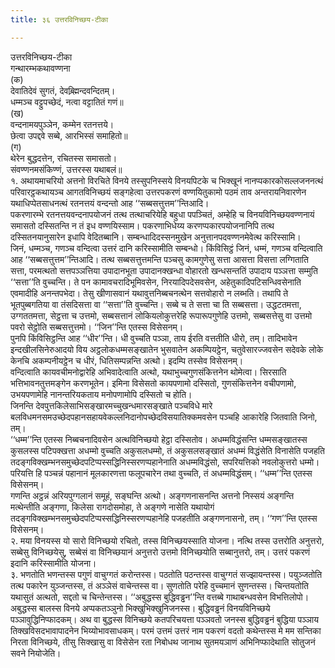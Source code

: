 ```yaml
---
title: ३६ उत्तरविनिच्छय-टीका

---
```

उत्तरविनिच्छय-टीका  
गन्थारम्भकथावण्णना  
(क)  
देवातिदेवं सुगतं, देवब्र्ह्मिन्दवन्दितम्।  
धम्मञ्च वट्टुपच्छेदं, नत्वा वट्टातितं गणं॥  
(ख)  
वन्दनामयपुञ्ञेन, कम्मेन रतनत्तये।  
छेत्वा उपद्दवे सब्बे, आरभिस्सं समाहितो॥  
(ग)  
थेरेन बुद्धदत्तेन, रचितस्स समासतो।  
संवण्णनमसंकिण्णं, उत्तरस्स यथाबलं॥  
१. अथायमाचरियो अत्तनो विरचिते विनये तस्सुपनिस्सये विनयपिटके च भिक्खूनं नानप्पकारकोसल्लजननत्थं परिवारट्ठकथायञ्च आगतविनिच्छयं सङ्गहेत्वा उत्तरपकरणं वण्णयितुकामो पठमं ताव अन्तरायनिवारणेन यथाधिप्पेतसाधनत्थं रतनत्तयं वन्दन्तो आह ‘‘सब्बसत्तुत्तम’’न्तिआदि।  
पकरणारम्भे रतनत्तयवन्दनापयोजनं तत्थ तत्थाचरियेहि बहुधा पपञ्चितं, अम्हेहि च विनयविनिच्छयवण्णनायं समासतो दस्सितन्ति न तं इध वण्णयिस्साम। पकरणाभिधेय्य करणप्पकारपयोजनानिपि तत्थ दस्सितनयानुसारेन इधापि वेदितब्बानि। सम्बन्धादिदस्सनमुखेन अनुत्तानपदवण्णनमेवेत्थ करिस्सामि।  
जिनं, धम्मञ्च, गणञ्च वन्दित्वा उत्तरं दानि करिस्सामीति सम्बन्धो। किंविसिट्ठं जिनं, धम्मं, गणञ्च वन्दित्वाति आह ‘‘सब्बसत्तुत्तम’’न्तिआदि। तत्थ सब्बसत्तुत्तमन्ति पञ्चसु कामगुणेसु सत्ता आसत्ता विसत्ता लग्गिताति सत्ता, परमत्थतो सत्तपञ्ञत्तिया उपादानभूता उपादानक्खन्धा वोहारतो खन्धसन्ततिं उपादाय पञ्ञत्ता सम्मुति ‘‘सत्ता’’ति वुच्चन्ति। ते पन कामावचरादिभूमिवसेन, निरयादिपदेसवसेन, अहेतुकादिपटिसन्धिवसेनाति एवमादीहि अनन्तपभेदा। तेसु खीणासवानं यथावुत्तनिब्बचनत्थेन सत्तवोहारो न लब्भति। तथापि ते भूतपुब्बगतिया वा तंसदिसत्ता वा ‘‘सत्ता’’ति वुच्चन्ति। सब्बे च ते सत्ता चा ति सब्बसत्ता। उद्धटतमत्ता, उग्गततमत्ता, सेट्ठत्ता च उत्तमो, सब्बसत्तानं लोकियलोकुत्तरेहि रूपारूपगुणेहि उत्तमो, सब्बसत्तेसु वा उत्तमो पवरो सेट्ठोति सब्बसत्तुत्तमो। ‘‘जिन’’न्ति एतस्स विसेसनम्।  
पुनपि किंविसिट्ठन्ति आह ‘‘धीर’’न्ति। धी वुच्चति पञ्ञा, ताय ईरति वत्ततीति धीरो, तम्। तादिभावेन इन्दखीलसिनेरुआदयो विय अट्ठलोकधम्मसङ्खातेन भुसवातेन अकम्पियट्ठेन, चतुवेसारज्जवसेन सदेवके लोके केनचि अकम्पनीयट्ठेन च धीरं, धितिसम्पन्नन्ति अत्थो। इदम्पि तस्सेव विसेसनम्।  
वन्दित्वाति कायवचीमनोद्वारेहि अभिवादेत्वाति अत्थो, यथाभुच्चगुणसंकित्तनेन थोमेत्वा। सिरसाति भत्तिभावनतुत्तमङ्गेन करणभूतेन। इमिना विसेसतो कायपणामो दस्सितो, गुणसंकित्तनेन वचीपणामो, उभयपणामेहि नानन्तरियकताय मनोपणामोपि दस्सितो च होति।  
जिनन्ति देवपुत्तकिलेसाभिसङ्खारमच्चुखन्धमारसङ्खाते पञ्चविधे मारे बलविधमनसमउच्छेदपहानसहायवेकल्लनिदानोपच्छेदविसयातिक्कमवसेन पञ्चहि आकारेहि जितवाति जिनो, तम्।  
‘‘धम्म’’न्ति एतस्स निब्बचनादिवसेन अत्थविनिच्छयो हेट्ठा दस्सितोव। अधम्मविद्धंसन्ति धम्मसङ्खातस्स कुसलस्स पटिपक्खत्ता अधम्मो वुच्चति अकुसलधम्मो, तं अकुसलसङ्खातं अधम्मं विद्धंसेति विनासेति पजहति तदङ्गविक्खम्भनसमुच्छेदपटिप्पस्सद्धिनिस्सरणप्पहानेनाति अधम्मविद्धंसो, सपरियत्तिको नवलोकुत्तरो धम्मो। परियत्ति हि पञ्चन्नं पहानानं मूलकारणत्ता फलूपचारेन तथा वुच्चति, तं अधम्मविद्धंसम्। ‘‘धम्म’’न्ति एतस्स विसेसनम्।  
गणन्ति अट्ठन्नं अरियपुग्गलानं समूहं, सङ्घन्ति अत्थो। अङ्गणनासनन्ति अत्तनो निस्सयं अङ्गन्ति मत्थेन्तीति अङ्गणा, किलेसा रागदोसमोहा, ते अङ्गणे नासेति यथायोगं तदङ्गविक्खम्भनसमुच्छेदपटिप्पस्सद्धिनिस्सरणप्पहानेहि पजहतीति अङ्गणनासनो, तम्। ‘‘गण’’न्ति एतस्स विसेसनम्।  
२. मया विनयस्स यो सारो विनिच्छयो रचितो, तस्स विनिच्छयस्साति योजना। नत्थि तस्स उत्तरोति अनुत्तरो, सब्बेसु विनिच्छयेसु, सब्बेसं वा विनिच्छयानं अनुत्तरो उत्तमो विनिच्छयोति सब्बानुत्तरो, तम्। उत्तरं पकरणं इदानि करिस्सामीति योजना।  
३. भणतोति भणन्तस्स पगुणं वाचुग्गतं करोन्तस्स। पठतोति पठन्तस्स वाचुग्गतं सज्झायन्तस्स। पयुञ्जतोति तत्थ पकारेन युञ्जन्तस्स, तं अञ्ञेसं वाचेन्तस्स वा। सुणतोति परेहि वुच्चमानं सुणन्तस्स। चिन्तयतोति यथासुतं अत्थतो, सद्दतो च चिन्तेन्तस्स। ‘‘अबुद्धस्स बुद्धिवड्ढन’’न्ति वत्तब्बे गाथाबन्धवसेन विभत्तिलोपो। अबुद्धस्स बालस्स विनये अप्पकतञ्ञुनो भिक्खुभिक्खुनिजनस्स। बुद्धिवड्ढनं विनयविनिच्छये पञ्ञावुद्धिनिप्फादकम्। अथ वा बुद्धस्स विनिच्छये कतपरिचयत्ता पञ्ञवतो जनस्स बुद्धिवड्ढनं बुद्धिया पञ्ञाय तिक्खविसदभावापादनेन भिय्योभावसाधकम्। परमं उत्तमं उत्तरं नाम पकरणं वदतो कथेन्तस्स मे मम सन्तिका निरता विनिच्छये, तीसु सिक्खासु वा विसेसेन रता निबोधथ जानाथ सुतमयञाणं अभिनिप्फादेथाति सोतुजनं सवने नियोजेति।  